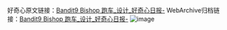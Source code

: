 好奇心原文链接：[Bandit9 Bishop 跑车_设计_好奇心日报-](https://www.qdaily.com/articles/7588.html)
WebArchive归档链接：[Bandit9 Bishop 跑车_设计_好奇心日报-](http://web.archive.org/web/20190623172501/https://www.qdaily.com/articles/7588.html)
![image](http://ww3.sinaimg.cn/large/007d5XDply1g3wjkwruj8j30u04e219s)